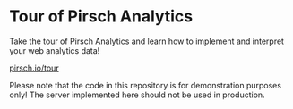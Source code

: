 # Tour of Pirsch Analytics

Take the tour of Pirsch Analytics and learn how to implement and interpret your web analytics data!

[pirsch.io/tour](https://pirsch.io/tour)

Please note that the code in this repository is for demonstration purposes only! The server implemented here should not be used in production.
